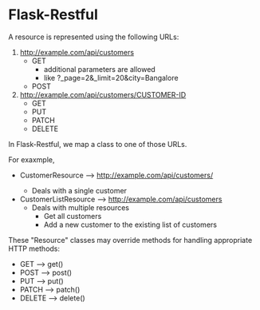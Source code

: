 # Flask-Restful

A resource is represented using the following URLs:

1. http://example.com/api/customers
    - GET
        - additional parameters are allowed
        - like ?\_page=2&\_limit=20&city=Bangalore
    - POST
1. http://example.com/api/customers/CUSTOMER-ID
    - GET
    - PUT
    - PATCH
    - DELETE

In Flask-Restful, we map a class to one of those URLs.

For exaxmple,

-   CustomerResource --> http://example.com/api/customers/<id>
    -   Deals with a single customer
-   CustomerListResource --> http://example.com/api/customers
    -   Deals with multiple resources
        -   Get all customers
        -   Add a new customer to the existing list of customers

These "Resource" classes may override methods for handling appropriate HTTP methods:

-   GET --> get()
-   POST --> post()
-   PUT --> put()
-   PATCH --> patch()
-   DELETE --> delete()

